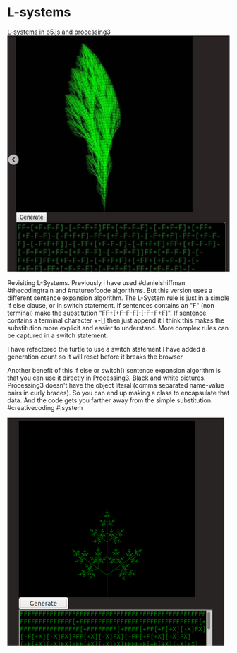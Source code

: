 # L-systems
L-systems in p5.js and processing3 
![lsys2.png](lsys2.png)

Revisiting L-Systems. Previously I have used #danielshiffman #thecodingtrain and #natureofcode algorithms. But this version uses a different sentence expansion algorithm.
 The L-System rule is just in a simple if else clause, or in switch statement.
 If sentences contains an "F" (non terminal) make the substitution "FF+[+F-F-F]-[-F+F+F]".
 If sentence contains a terminal character +-[] then just append it
 I think this makes the substitution more explicit and easier to understand.
 More complex rules can be captured in a switch statement.

   I have refactored the turtle to use a switch statement
   I have added a generation count so it will reset before it breaks the browser

Another benefit of this if else or switch() sentence expansion algorithm is that you can use it directly in Processing3. Black and white pictures.
Processing3 doesn't have the object literal (comma separated name-value pairs in curly braces).
So you can end up making a class to encapsulate that data.  And the code gets you farther away from the simple substitution. #creativecoding #lsystem

![lsys2b.png](lsys2b.png)
